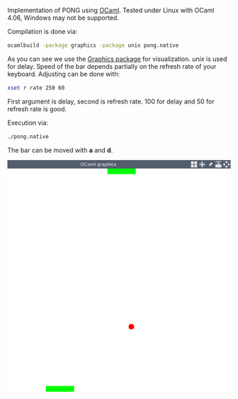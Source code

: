 Implementation of PONG using [OCaml](http://ocaml.org/). Tested under Linux with OCaml 4.06, Windows may not be supported.

Compilation is done via:
```bash
ocamlbuild -package graphics -package unix pong.native
```
As you can see we use the [Graphics package](https://caml.inria.fr/pub/docs/manual-ocaml/libref/Graphics.html) for visualization. 
*unix* is used for delay.
Speed of the bar depends partially on the refresh rate of your keyboard.
Adjusting can be done with:
```bash
xset r rate 250 60
```
First argument is delay, second is refresh rate. 100 for delay and 50 for refresh rate is good. 

Execution via:
```bash
./pong.native
```
The bar can be moved with **a** and **d**.

![](example_pong.png)
